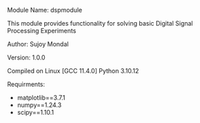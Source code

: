 Module Name: dspmodule

This module provides functionality for solving basic Digital Signal Processing Experiments

Author: Sujoy Mondal

Version: 1.0.0

Compiled on Linux [GCC 11.4.0] Python 3.10.12

Requirments:
- matplotlib==3.7.1
- numpy==1.24.3
- scipy==1.10.1
